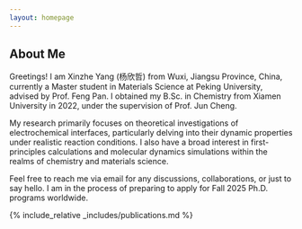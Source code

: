 ```yaml
---
layout: homepage
---
```


## About Me

Greetings! I am Xinzhe Yang (杨欣哲) from Wuxi, Jiangsu Province, China, currently a Master student in Materials Science at Peking University, advised by Prof. Feng Pan. I obtained my B.Sc. in Chemistry from Xiamen University in 2022, under the supervision of Prof. Jun Cheng.

My research primarily focuses on theoretical investigations of electrochemical interfaces, particularly delving into their dynamic properties under realistic reaction conditions. I also have a broad interest in first-principles calculations and molecular dynamics simulations within the realms of chemistry and materials science.

Feel free to reach me via email for any discussions, collaborations, or just to say hello. I am in the process of preparing to apply for Fall 2025 Ph.D. programs worldwide.
<br>


{% include_relative _includes/publications.md %}
